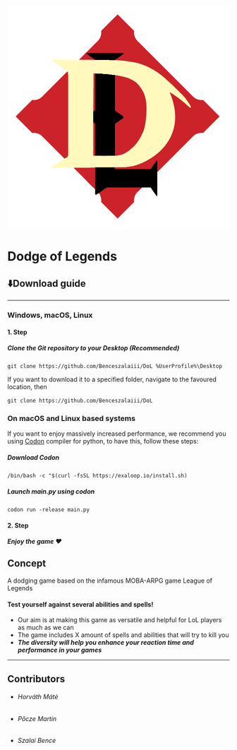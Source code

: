 #  ![Dodge of Legends](logo.png)  
# Dodge of Legends  
## ⬇️Download guide

---

### Windows, macOS, Linux 

#### 1. Step
##### Clone the Git repository to your Desktop (Recommended)
    git clone https://github.com/Benceszalaiii/DoL %UserProfile%\Desktop
 If you want to download it to a specified folder, navigate to the favoured location, then
 

    git clone https://github.com/Benceszalaiii/DoL

 
### On macOS and Linux based systems
 If you want to enjoy massively increased performance, we recommend you using [Codon](https://github.com/exaloop/codon) compiler for python, to have this, follow these steps:
##### Download Codon

`/bin/bash -c "$(curl -fsSL https://exaloop.io/install.sh)`

##### Launch main.py using codon

`codon run -release main.py`

#### 2. Step
##### Enjoy the game ❤

## Concept
A dodging game based on the infamous MOBA-ARPG game League of Legends
#### Test yourself against several abilities and spells!
- Our aim is at making this game as versatile and helpful for LoL players as much as we can
- The game includes X amount of spells and abilities that will try to kill you
- _**The diversity will help you enhance your reaction time and performance in your games**_

---

## Contributors  
- ###### Horváth Máté  
- ###### Pőcze Martin  
- ###### Szalai Bence
